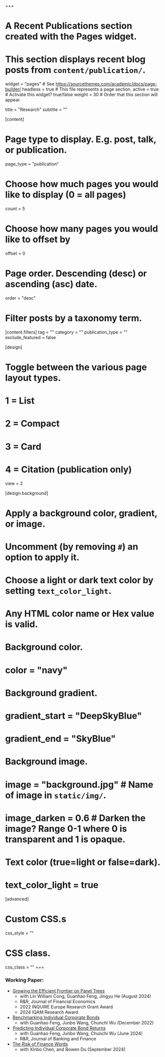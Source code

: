 +++
# A Recent Publications section created with the Pages widget.
# This section displays recent blog posts from `content/publication/`.

widget = "pages"  # See https://sourcethemes.com/academic/docs/page-builder/
headless = true  # This file represents a page section.
active = true  # Activate this widget? true/false
weight = 30  # Order that this section will appear.

title = "Research"
subtitle = ""

[content]
  # Page type to display. E.g. post, talk, or publication.
  page_type = "publication"

  # Choose how much pages you would like to display (0 = all pages)
  count = 5

  # Choose how many pages you would like to offset by
  offset = 0

  # Page order. Descending (desc) or ascending (asc) date.
  order = "desc"

  # Filter posts by a taxonomy term.
  [content.filters]
    tag = ""
    category = ""
    publication_type = ""
    exclude_featured = false

[design]
  # Toggle between the various page layout types.
  #   1 = List
  #   2 = Compact
  #   3 = Card
  #   4 = Citation (publication only)
  view = 2

[design.background]
  # Apply a background color, gradient, or image.
  #   Uncomment (by removing `#`) an option to apply it.
  #   Choose a light or dark text color by setting `text_color_light`.
  #   Any HTML color name or Hex value is valid.

  # Background color.
  # color = "navy"

  # Background gradient.
  # gradient_start = "DeepSkyBlue"
  # gradient_end = "SkyBlue"

  # Background image.
  # image = "background.jpg"  # Name of image in `static/img/`.
  # image_darken = 0.6  # Darken the image? Range 0-1 where 0 is transparent and 1 is opaque.

  # Text color (true=light or false=dark).
  # text_color_light = true  

[advanced]
 # Custom CSS.s
 css_style = ""

 # CSS class.
 css_class = ""
+++

<!-- {{% alert note %}}
Quickly discover relevant content by [filtering publications]({{< ref "/publication/_index.md" >}}).
{{% /alert %}} -->

<!-- ### Publication: -->

### Working Paper:
  - [Growing the Efficient Frontier on Panel Trees](https://papers.ssrn.com/sol3/papers.cfm?abstract_id=3949463)
    - with Lin William Cong, Guanhao Feng, Jingyu He (August 2024)
    - R&R, Journal of Financial Economics
    <!-- - Presentation at 
    [Western Finance Association 2022](https://westernfinance.org/conference/), 
    [Northern Finance Association 2022](https://northernfinanceassociation.org), 
    [Australasian Finance \& Banking Conference 2022](https://www.unsw.edu.au/business/our-schools/banking-finance/news-events/australasian-finance-banking-conference),
    [GSU-RFS Fintech Conference 2022](https://robinson.gsu.edu/academic-departments/finance/georgia-state-fintech-conference/), 
    [AsianFA 2022](https://www.polyu.edu.hk/af/news-and-events/event/2022/7/asianfa/),
    [UFlorida Machine Learning in Finance 2022](https://warrington.ufl.edu/finance-insurance-and-real-estate-department/uf-research-conference-on-machine-learning-in-finance/) -->
    - 2022 INQUIRE Europe Research Grant Award
    - 2024 IQAM Research Award
  - [Benchmarking Individual Corporate Bonds](https://papers.ssrn.com/sol3/papers.cfm?abstract_id=3940817)
    - with Guanhao Feng, Junbo Wang, Chunchi Wu (December 2022)
  - [Predicting Individual Corporate Bond Returns](https://papers.ssrn.com/sol3/papers.cfm?abstract_id=3870306)
    - with Guanhao Feng, Junbo Wang, Chunchi Wu (June 2024)
    - R&R, Journal of Banking and Finance
  - [The Risk of Finance Words](https://papers.ssrn.com/sol3/papers.cfm?abstract_id=4947710)
    - with Xinbo Chen, and Bowen Du (September 2024)


<!-- ### Work in Progress: -->
<!-- - Measuring Mutual Fund Performance with Characteristic-based Benchmarks: A Machine Learning Approach-->

<!-- ### Pre-doctoral Publication:
  - [An Image-Based Approach for Defect Detection on Decorative Sheets](https://link.springer.com/chapter/10.1007/978-3-030-04212-7_58)
    - with Boyu Zhou, Zhongyi Zhou, Xinyi Le
    - ICONIP 2018 (conference) -->
